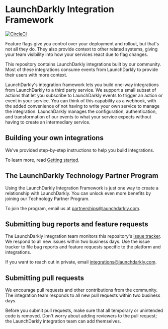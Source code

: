 # LaunchDarkly Integration Framework

[![CircleCI](https://circleci.com/gh/launchdarkly/integration-framework.svg?style=svg&circle-token=9a44436c3b22e7fb6a22df1ad9a2455a0d6f2d34)](https://circleci.com/gh/launchdarkly/integration-framework)

Feature flags give you control over your deployment and rollout, but that's not all they do. They also provide context to other related systems, giving your team visibility into how your services react due to flag changes.

This repository contains LaunchDarkly integrations built by our community. Most of these integrations consume events from LaunchDarkly to provide their users with more context.

LaunchDarkly's integration framework lets you build one-way integrations from LaunchDarkly to a third party service. We support a small subset of actions that let you subscribe to LaunchDarkly events to trigger an action or event in your service. You can think of this capability as a webhook, with the added convenience of not having to write your own service to manage the integration. LaunchDarkly manages the configuration, authentication, and transformation of our events to what your service expects without having to create an intermediary service.

## Building your own integrations

We've provided step-by-step instructions to help you build integrations.

To learn more, read [Getting started](docs/getting-started.md).

## The LaunchDarkly Technology Partner Program

Using the LaunchDarkly Integration Framework is just one way to create a relationship with LaunchDarkly. You can unlock even more benefits by joining our Technology Partner Program.

To join the program, email us at [partnerships@launchdarkly.com](mailto:partnerships@launchdarkly.com).

## Submitting bug reports and feature requests

The LaunchDarkly integration team monitors this repository's [issue tracker](https://github.com/launchdarkly/integration-framework/issues). We respond to all new issues within two business days. Use the issue tracker to file bug reports and feature requests specific to the platform and integrations.

If you want to reach out in private, email [integrations@launchdarkly.com](mailto:integrations@launchdarkly.com).

## Submitting pull requests

We encourage pull requests and other contributions from the community. The integration team responds to all new pull requests within two business days.

Before you submit pull requests, make sure that all temporary or unintended code is removed. Don't worry about adding reviewers to the pull request; the LaunchDarkly integration team can add themselves.
